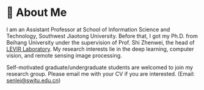# 👋 About Me
I am an Assistant Professor at  School of Information Science and Technology, Southwest Jiaotong University. Before that, I got my Ph.D. from Beihang University under the supervision of Prof. Shi Zhenwei, the head of [LEVIR Laboratory](https://levir.buaa.edu.cn/).
My research interests lie in the deep learning, computer vision, and remote sensing image processing.

Self-motivated graduate/undergraduate students are welcomed to join my research group. Please email me with your CV if you are interested. (Email: senlei@swjtu.edu.cn)